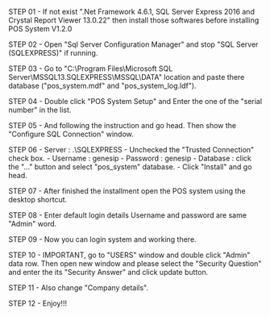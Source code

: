 STEP 01
	- If not exist ".Net Framework 4.6.1, SQL Server Express 2016 and Crystal Report Viewer 13.0.22" then install those softwares before installing POS System V1.2.0

STEP 02
	- Open "Sql Server Configuration Manager" and stop "SQL Server (SQLEXPRESS)" if running.

STEP 03
	- Go to "C:\Program Files\Microsoft SQL Server\MSSQL13.SQLEXPRESS\MSSQL\DATA" location and paste there database ("pos_system.mdf" and "pos_system_log.ldf").

STEP 04
	- Double click "POS System Setup" and Enter the one of the "serial number" in the list.

STEP 05
	- And following the instruction and go head. Then show the "Configure SQL Connection" window.

STEP 06
	- Server : .\SQLEXPRESS
	- Unchecked the "Trusted Connection" check box.
	- Username : genesip
	- Password : genesip
	- Database : click the "..." button and select "pos_system" database.
	- Click "Install" and go head.

STEP 07
	- After finished the installment open the POS system using the desktop shortcut.

STEP 08
	- Enter default login details Username and password are same "Admin" word.

STEP 09
	- Now you can login system and working there.

STEP 10
	- IMPORTANT, go to "USERS" window and double click "Admin" data row. Then open new window and please select the "Security Question" and enter the its "Security Answer" and click update button.

STEP 11
	- Also change "Company details".

STEP 12
	- Enjoy!!!
